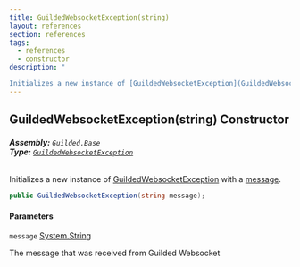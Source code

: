 ```yaml
---
title: GuildedWebsocketException(string)
layout: references
section: references
tags:
  - references
  - constructor
description: "

Initializes a new instance of [GuildedWebsocketException](GuildedWebsocketException 'Guilded.Base.GuildedWebsocketException') with a [message](GuildedWebsocketException.GuildedWebsocketException(string)#Guilded.Base.GuildedWebsocketException.GuildedWebsocketException(string).message 'Guilded.Base.GuildedWebsocketException.GuildedWebsocketException(string).message')."
---
```


## GuildedWebsocketException(string) Constructor
###### **Assembly:** `Guilded.Base`<br/>**Type:** [`GuildedWebsocketException`](GuildedWebsocketException 'Guilded.Base.GuildedWebsocketException')

Initializes a new instance of [GuildedWebsocketException](GuildedWebsocketException 'Guilded.Base.GuildedWebsocketException') with a [message](GuildedWebsocketException.GuildedWebsocketException(string)#Guilded.Base.GuildedWebsocketException.GuildedWebsocketException(string).message 'Guilded.Base.GuildedWebsocketException.GuildedWebsocketException(string).message').

```csharp
public GuildedWebsocketException(string message);
```
#### Parameters

<a name='Guilded.Base.GuildedWebsocketException.GuildedWebsocketException(string).message'></a>

`message` [System.String](https://docs.microsoft.com/en-us/dotnet/api/System.String 'System.String')

The message that was received from Guilded Websocket